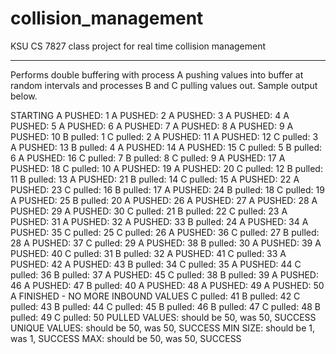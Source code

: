 # collision_management
KSU CS 7827 class project for real time collision management

----------------------

Performs double buffering with process A pushing values into buffer at random intervals and processes B and C
pulling values out. Sample output below.

STARTING
A PUSHED: 1
A PUSHED: 2
A PUSHED: 3
A PUSHED: 4
A PUSHED: 5
A PUSHED: 6
A PUSHED: 7
A PUSHED: 8
A PUSHED: 9
A PUSHED: 10
B pulled: 1
C pulled: 2
A PUSHED: 11
A PUSHED: 12
C pulled: 3
A PUSHED: 13
B pulled: 4
A PUSHED: 14
A PUSHED: 15
C pulled: 5
B pulled: 6
A PUSHED: 16
C pulled: 7
B pulled: 8
C pulled: 9
A PUSHED: 17
A PUSHED: 18
C pulled: 10
A PUSHED: 19
A PUSHED: 20
C pulled: 12
B pulled: 11
B pulled: 13
A PUSHED: 21
B pulled: 14
C pulled: 15
A PUSHED: 22
A PUSHED: 23
C pulled: 16
B pulled: 17
A PUSHED: 24
B pulled: 18
C pulled: 19
A PUSHED: 25
B pulled: 20
A PUSHED: 26
A PUSHED: 27
A PUSHED: 28
A PUSHED: 29
A PUSHED: 30
C pulled: 21
B pulled: 22
C pulled: 23
A PUSHED: 31
A PUSHED: 32
A PUSHED: 33
B pulled: 24
A PUSHED: 34
A PUSHED: 35
C pulled: 25
C pulled: 26
A PUSHED: 36
C pulled: 27
B pulled: 28
A PUSHED: 37
C pulled: 29
A PUSHED: 38
B pulled: 30
A PUSHED: 39
A PUSHED: 40
C pulled: 31
B pulled: 32
A PUSHED: 41
C pulled: 33
A PUSHED: 42
A PUSHED: 43
B pulled: 34
C pulled: 35
A PUSHED: 44
C pulled: 36
B pulled: 37
A PUSHED: 45
C pulled: 38
B pulled: 39
A PUSHED: 46
A PUSHED: 47
B pulled: 40
A PUSHED: 48
A PUSHED: 49
A PUSHED: 50
A FINISHED - NO MORE INBOUND VALUES
C pulled: 41
B pulled: 42
C pulled: 43
B pulled: 44
C pulled: 45
B pulled: 46
B pulled: 47
C pulled: 48
B pulled: 49
C pulled: 50
PULLED VALUES: should be 50, was 50, SUCCESS
UNIQUE VALUES: should be 50, was 50, SUCCESS
MIN SIZE: should be 1, was 1, SUCCESS
MAX: should be 50, was 50, SUCCESS
